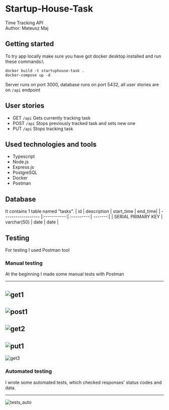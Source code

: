 # Startup-House-Task
Time Tracking API\
Author: Mateusz Maj
## Getting started
To try app locally make sure you have got docker desktop installed and run these commands:\
```
docker build -t startuphouse-task .
docker-compose up -d
```
Server runs on port 3000, database runs on port 5432, all user stories are on ```/api``` endpoint
## User stories
* GET ```/api```
Gets currently tracking task
* POST ```/api```
Stops previously tracked task and sets new one
* PUT ```/api```
Stops tracking task
## Used technologies and tools
* Typescript
* Node.js
* Express.js
* PostgreSQL
* Docker
* Postman
## Database
It contains 1 table named "tasks".
| id                 | description | start_time | end_time|
| ------------------ |:-----------:| :---------:| -------:|
| SERIAL PRIMARY KEY | varchar(50) | date       | date    |

## Testing
For testing I used Postman tool
### Manual testing
At the beginning I made some manual tests with Postman

---
![get1](https://user-images.githubusercontent.com/52738844/120079105-c5318280-c0b2-11eb-958d-0040379deb26.PNG)
---
![post1](https://user-images.githubusercontent.com/52738844/120079112-c82c7300-c0b2-11eb-8854-e9d9efe2cf36.PNG)
---
![get2](https://user-images.githubusercontent.com/52738844/120079115-c9f63680-c0b2-11eb-86c5-804e577b5166.PNG)
---
![put1](https://user-images.githubusercontent.com/52738844/120079122-cd89bd80-c0b2-11eb-8ef8-c3f6f83a00ae.PNG)
---
![get3](https://user-images.githubusercontent.com/52738844/120079124-cf538100-c0b2-11eb-8273-5665e4cb499e.PNG)

### Automated testing
I wrote some automated tests, which checked responses' status codes and data.

---
![tests_auto](https://user-images.githubusercontent.com/52738844/120080315-94544c00-c0b8-11eb-834d-c96830055001.PNG)
